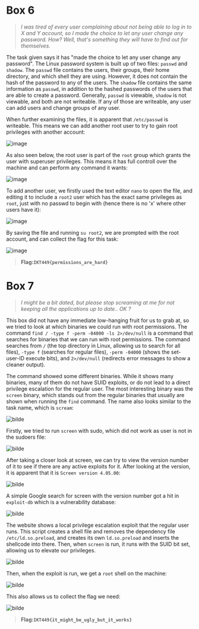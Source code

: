 # Box 6

>*I was tired of every user complaining about not being able to log in to X and Y account, so I made the choice to let any user change any password. How? Well, that's something they will have to find out for themselves.*

The task given says it has "made the choice to let any user change any password". The Linux password system is built up of two files: `passwd` and `shadow`. The `passwd` file contains the users, their groups, their home directory, and which shell they are using. However, it does not contain the hash of the password to any of the users. The `shadow` file contains the same information as `passwd`, in addition to the hashed passwords of the users that are able to create a password. Generally, `passwd` is viewable, `shadow` is not viewable, and both are not writeable. If any of those are writeable, any user can add users and change groups of any user.

When further examining the files, it is apparent that `/etc/passwd` is writeable. This means we can add another root user to try to gain root privileges with another account:

![image](https://user-images.githubusercontent.com/70077872/155609450-a1a6e110-9dbd-42fe-9c00-4e16b2e3348f.png)

As also seen below, the root user is part of the `root` group which grants the user with superuser privileges. This means it has full controll over the machine and can perform any command it wants:

![image](https://user-images.githubusercontent.com/70077872/155610010-8fbb5c67-2455-41d7-a85a-f7d659898691.png)

To add another user, we firstly used the text editor `nano` to open the file, and editing it to include a `root2` user which has the exact same privileges as `root`, just with no passwd to begin with (hence there is no 'x' where other users have it):

![image](https://user-images.githubusercontent.com/70077872/155610378-ee58dba4-91d4-407c-87b3-8652cc020b80.png)

By saving the file and running `su root2`, we are prompted with the root account, and can collect the flag for this task:

![image](https://user-images.githubusercontent.com/70077872/155610553-17134f5c-afa8-48e8-a401-4a9ed9fc6c94.png)


>**Flag:`IKT449{permissions_are_hard}`** 



# Box 7

>*I might be a bit dated, but please stop screaming at me for not keeping all the applications up to date.. OK ?*

This box did not have any immediate low-hanging fruit for us to grab at, so we tried to look at which binaries we could run with root permissions. The command `find / -type f -perm -04000 -ls 2>/dev/null` is a command that searches for binaries that we can run with root permissions. The command searches from `/` (the top directory in Linux, allowing us to search for all files), `-type f` (searches for regular files), `-perm -04000` (shows the set-user-ID execute bits), and `2>/dev/null` (redirects error messages to show a cleaner output).

The command showed some different binaries. While it shows many binaries, many of them do not have SUID exploits, or do not lead to a direct privilege escalation for the regular user. The most interesting binary was the `screen` binary, which stands out from the regular binaries that usually are shown when running the `find` command. The name also looks similar to the task name, which is `scream`:

![bilde](https://user-images.githubusercontent.com/70077872/157317198-109ae957-c06a-4fb6-b346-a9950079150a.png)

Firstly, we tried to run `screen` with sudo, which did not work as user is not in the sudoers file:

![bilde](https://user-images.githubusercontent.com/70077872/157318118-7f08b927-fb5b-49d0-a971-1519b41a6eb4.png)

After taking a closer look at screen, we can try to view the version number of it to see if there are any active exploits for it. After looking at the version, it is apparent that it is `Screen version 4.05.00`:

![bilde](https://user-images.githubusercontent.com/70077872/157317818-70b52d45-5d6d-48c7-9d85-93957a493bae.png)

A simple Google search for screen with the version number got a hit in `exploit-db` which is a vulnerability database:

![bilde](https://user-images.githubusercontent.com/70077872/157318559-81569aad-ce1f-4191-85ca-aea32dc4b758.png)

The website shows a local privilege escalation exploit that the regular user runs. This script creates a shell file and removes the dependency file `/etc/ld.so.preload`, and creates its own `ld.so.preload` and inserts the shellcode into there. Then, when `screen` is run, it runs with the SUID bit set, allowing us to elevate our privileges.

![bilde](https://user-images.githubusercontent.com/70077872/157318710-1f2f9bc2-9007-463d-86c8-5bdd452a80d6.png)

Then, when the exploit is run, we get a `root` shell on the machine:

![bilde](https://user-images.githubusercontent.com/70077872/157319878-f56a2af7-b9b8-4e19-ad41-59c6962df05f.png)

This also allows us to collect the flag we need:

![bilde](https://user-images.githubusercontent.com/70077872/157320034-b7179635-618b-4660-8ce3-d2035ec3a6d7.png)

>**Flag:`IKT449{it_might_be_ugly_but_it_works}`**

